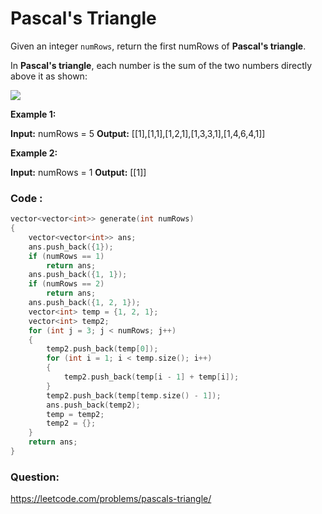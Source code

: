 # Pascal's Triangle

Given an integer `numRows`, return the first numRows of **Pascal's triangle**.

In **Pascal's triangle**, each number is the sum of the two numbers directly above it as shown:

![](pascalTriangleAnimated2.gif)

**Example 1:**

**Input:** numRows = 5
**Output:** [[1],[1,1],[1,2,1],[1,3,3,1],[1,4,6,4,1]]

**Example 2:**

**Input:** numRows = 1
**Output:** [[1]]

### Code :

```cpp
vector<vector<int>> generate(int numRows)
{
    vector<vector<int>> ans;
    ans.push_back({1});
    if (numRows == 1)
        return ans;
    ans.push_back({1, 1});
    if (numRows == 2)
        return ans;
    ans.push_back({1, 2, 1});
    vector<int> temp = {1, 2, 1};
    vector<int> temp2;
    for (int j = 3; j < numRows; j++)
    {
        temp2.push_back(temp[0]);
        for (int i = 1; i < temp.size(); i++)
        {
            temp2.push_back(temp[i - 1] + temp[i]);
        }
        temp2.push_back(temp[temp.size() - 1]);
        ans.push_back(temp2);
        temp = temp2;
        temp2 = {};
    }
    return ans;
}
```

### Question:

https://leetcode.com/problems/pascals-triangle/
